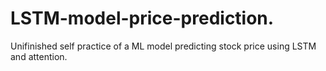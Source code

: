 # LSTM-model-price-prediction.
Unifinished self practice of a ML model predicting stock price using LSTM and attention. 
